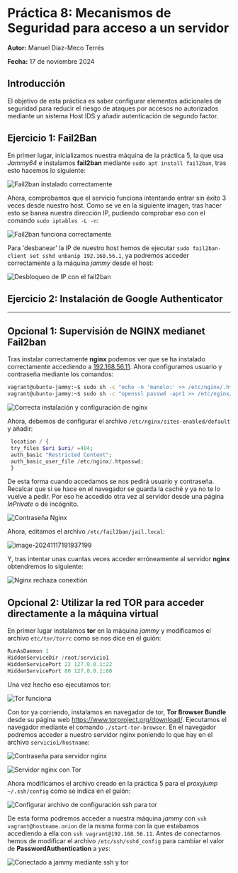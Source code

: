 # Práctica 8: Mecanismos de Seguridad para acceso a un servidor

**Autor:** Manuel Díaz-Meco Terrés

**Fecha:** 17 de noviembre 2024

## Introducción

El objetivo de esta práctica es saber configurar elementos adicionales de seguridad para reducir el riesgo de ataques por accesos no autorizados mediante un sistema Host IDS y añadir autenticación de segundo factor.

## Ejercicio 1: Fail2Ban

En primer lugar, inicializamos nuestra máquina de la práctica 5, la que usa *Jammy64* e instalamos **fail2ban** mediante `sudo apt install fail2ban`, tras esto hacemos lo siguiente:

![Fail2ban instalado correctamente](./Fail2banInstalado.png)

Ahora, comprobamos que el servicio funciona intentando entrar sin éxito 3 veces desde nuestro host. Como se ve en la siguiente imagen, tras hacer esto se banea nuestra dirección IP, pudiendo comprobar eso con el comando `sudo iptables -L -n`:

![Fail2ban funciona correctamente](./Fail2banComprobar.png)

Para 'desbanear' la IP de nuestro host hemos de ejecutar `sudo fail2ban-client set sshd unbanip 192.168.56.1`, ya podremos acceder correctamente a la máquina *jammy* desde el host:

![Desbloqueo de IP con el fail2ban](./Fail2banDesbloqueo.png)

## Ejercicio 2: Instalación de Google Authenticator

---

## Opcional 1: Supervisión de NGINX medianet Fail2ban

Tras instalar correctamente **nginx** podemos ver que se ha instalado correctamente accediendo a [192.168.56.11](). Ahora configuramos usuario y contraseña mediante los comandos:

```bash
vagrant@ubuntu-jammy:~$ sudo sh -c "echo -n 'manolo:' >> /etc/nginx/.htpasswd"
vagrant@ubuntu-jammy:~$ sudo sh -c "openssl passwd -apr1 >> /etc/nginx/.htpasswd"
```

![Correcta instalación y configuración de nginx](./Nginx.png)

Ahora, debemos de configurar el archivo `/etc/nginx/sites-enabled/default` y añadir:

```php
 location / {
 try_files $uri $uri/ =404;
 auth_basic "Restricted Content";
 auth_basic_user_file /etc/nginx/.htpasswd;
 }
```

De esta forma cuando accedamos se nos pedirá usuario y contraseña. Recalcar que si se hace en el navegador se guarda la caché y ya no te lo vuelve a pedir. Por eso he accedido otra vez al servidor desde una página *InPrivate* o de incógnito.

![Contraseña Nginx](./NginxContra.png)

Ahora, editamos el archivo `/etc/fail2ban/jail.local`:

![image-20241117191937199](/home/manidmt/.config/Typora/typora-user-images/image-20241117191937199.png)

Y, tras intentar unas cuantas veces acceder erróneamente al servidor **nginx** obtendremos lo siguiente:

![Nginx rechaza conextión](./NginxFail2Ban.png)

## Opcional 2: Utilizar la red TOR para acceder directamente a la máquina virtual

En primer lugar instalamos **tor** en la máquina *jammy* y modificamos el archivo `etc/tor/torrc` como se nos dice en el guión:

```php
RunAsDaemon 1
HiddenServiceDir /root/servicio1
HiddenServicePort 22 127.0.0.1:22
HiddenServicePort 80 127.0.0.1:80
```

Una vez hecho eso ejecutamos tor:

![Tor funciona](./SudoTor.png)

Con tor ya corriendo, instalamos en navegador de tor, **Tor Browser Bundle** desde su página web https://www.torproject.org/download/. Ejecutamos el navegador mediante el comando `./start-tor-browser`. En el navegador podremos acceder a nuestro servidor nginx poniendo lo que hay en el archivo `servicio1/hostname`:

![Contraseña para servidor nginx](./TorPasswd.png)

![Servidor nginx con Tor](./TorNginx.png)

Ahora modificamos el archivo creado en la práctica 5 para el *proxyjump* `~/.ssh/config` como se indica en el guión:

![Configurar archivo de configuración ssh para tor](./TorSsh.png)

De esta forma podremos acceder a nuestra máquina *jammy* con `ssh vagrant@hostname.onion` de la misma forma con la que estabamos accediendo a ella con `ssh vagrant@192.168.56.11`. Antes de conectarnos hemos de modificar el archivo `/etc/ssh/sshd_config` para cambiar el valor de **PasswordAuthentication** a *yes*:

![Conectado a jammy mediante ssh y tor](./TorConectado.png)

